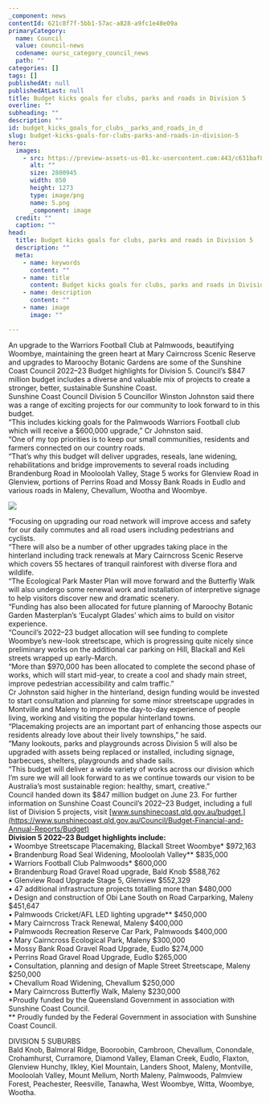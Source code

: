 ```yaml
---
_component: news
contentId: 621c8f7f-5bb1-57ac-a828-a9fc1e48e09a
primaryCategory:
  name: Council
  value: council-news
  codename: oursc_category_council_news
  path: ""
categories: []
tags: []
publishedAt: null
publishedAtLast: null
title: Budget kicks goals for clubs, parks and roads in Division 5
overline: ""
subheading: ""
description: ""
id: budget_kicks_goals_for_clubs__parks_and_roads_in_d
slug: budget-kicks-goals-for-clubs-parks-and-roads-in-division-5
hero:
  images:
    - src: https://preview-assets-us-01.kc-usercontent.com:443/c631baf8-1b46-001f-580c-d0001b68b4a8/18fc3b35-9924-4158-92b4-2700881e1bab/5.png
      alt: ""
      size: 2800945
      width: 850
      height: 1273
      type: image/png
      name: 5.png
      _component: image
  credit: ""
  caption: ""
head:
  title: Budget kicks goals for clubs, parks and roads in Division 5
  description: ""
  meta:
    - name: keywords
      content: ""
    - name: title
      content: Budget kicks goals for clubs, parks and roads in Division 5
    - name: description
      content: ""
    - name: image
      image: ""

---
```

An upgrade to the Warriors Football Club at Palmwoods, beautifying Woombye, maintaining the green heart at Mary Cairncross Scenic Reserve and upgrades to Maroochy Botanic Gardens are some of the Sunshine Coast Council 2022–23 Budget highlights for Division 5. Council’s $847 million budget includes a diverse and valuable mix of projects to create a stronger, better, sustainable Sunshine Coast.\
Sunshine Coast Council Division 5 Councillor Winston Johnston said there was a range of exciting projects for our community to look forward to in this budget.\
“This includes kicking goals for the Palmwoods Warriors Football club which will receive a $600,000 upgrade,” Cr Johnston said.\
“One of my top priorities is to keep our small communities, residents and farmers connected on our country roads.\
“That’s why this budget will deliver upgrades, reseals, lane widening, rehabilitations and bridge improvements to several roads including Brandenburg Road in Mooloolah Valley, Stage 5 works for Glenview Road in Glenview, portions of Perrins Road and Mossy Bank Roads in Eudlo and various roads in Maleny, Chevallum, Wootha and Woombye.

![](https://preview-assets-us-01.kc-usercontent.com:443/c631baf8-1b46-001f-580c-d0001b68b4a8/94f6e6fa-8443-4d49-a699-98b63731e1b5/220106_B2022_News-Centre-Tile-DIV-5-FINAL-1.png)

“Focusing on upgrading our road network will improve access and safety for our daily commutes and all road users including pedestrians and cyclists.\
“There will also be a number of other upgrades taking place in the hinterland including track renewals at Mary Cairncross Scenic Reserve which covers 55 hectares of tranquil rainforest with diverse flora and wildlife.\
“The Ecological Park Master Plan will move forward and the Butterfly Walk will also undergo some renewal work and installation of interpretive signage to help visitors discover new and dramatic scenery.\
“Funding has also been allocated for future planning of Maroochy Botanic Garden Masterplan’s ‘Eucalypt Glades’ which aims to build on visitor experience.\
“Council’s 2022–23 budget allocation will see funding to complete Woombye’s new-look streetscape, which is progressing quite nicely since preliminary works on the additional car parking on Hill, Blackall and Keli streets wrapped up early-March.\
“More than $970,000 has been allocated to complete the second phase of works, which will start mid-year, to create a cool and shady main street, improve pedestrian accessibility and calm traffic.”\
Cr Johnston said higher in the hinterland, design funding would be invested to start consultation and planning for some minor streetscape upgrades in Montville and Maleny to improve the day-to-day experience of people living, working and visiting the popular hinterland towns.\
“Placemaking projects are an important part of enhancing those aspects our residents already love about their lively townships,” he said.\
“Many lookouts, parks and playgrounds across Division 5 will also be upgraded with assets being replaced or installed, including signage, barbecues, shelters, playgrounds and shade sails.\
“This budget will deliver a wide variety of works across our division which I’m sure we will all look forward to as we continue towards our vision to be Australia’s most sustainable region: healthy, smart, creative.”\
Council handed down its $847 million budget on June 23. For further information on Sunshine Coast Council’s 2022–23 Budget, including a full list of Division 5 projects, visit [www.sunshinecoast.qld.gov.au/budget.](https://www.sunshinecoast.qld.gov.au/Council/Budget-Financial-and-Annual-Reports/Budget)
\
**Division 5 2022–23 Budget highlights include:**\
• Woombye Streetscape Placemaking, Blackall Street Woombye\* $972,163\
• Brandenburg Road Seal Widening, Mooloolah Valley\*\* $835,000\
• Warriors Football Club Palmwoods\* $600,000\
• Brandenburg Road Gravel Road upgrade, Bald Knob $588,762\
• Glenview Road Upgrade Stage 5, Glenview $552,329\
• 47 additional infrastructure projects totalling more than $480,000\
• Design and construction of Obi Lane South on Road Carparking, Maleny $451,647\
• Palmwoods Cricket/AFL LED lighting upgrade\*\* $450,000\
• Mary Cairncross Track Renewal, Maleny $400,000\
• Palmwoods Recreation Reserve Car Park, Palmwoods $400,000\
• Mary Cairncross Ecological Park, Maleny $300,000\
• Mossy Bank Road Gravel Road Upgrade, Eudlo $274,000\
• Perrins Road Gravel Road Upgrade, Eudlo $265,000\
• Consultation, planning and design of Maple Street Streetscape, Maleny $250,000\
• Chevallum Road Widening, Chevallum $250,000\
• Mary Cairncross Butterfly Walk, Maleny $230,000\
\*Proudly funded by the Queensland Government in association with Sunshine Coast Council.\
\*\* Proudly funded by the Federal Government in association with Sunshine Coast Council.

DIVISION 5 SUBURBS\
Bald Knob, Balmoral Ridge, Booroobin, Cambroon, Chevallum, Conondale, Crohamhurst, Curramore, Diamond Valley, Elaman Creek, Eudlo, Flaxton, Glenview Hunchy, Ilkley, Kiel Mountain, Landers Shoot, Maleny, Montville, Mooloolah Valley, Mount Mellum, North Maleny, Palmwoods, Palmview Forest, Peachester, Reesville, Tanawha, West Woombye, Witta, Woombye, Wootha.
